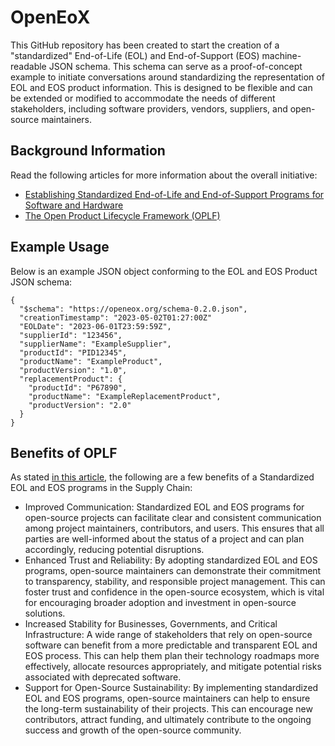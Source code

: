 # OpenEoX
This GitHub repository has been created to start the creation of a "standardized" End-of-Life (EOL) and End-of-Support (EOS) machine-readable JSON schema. This schema can serve as a proof-of-concept example to initiate conversations around standardizing the representation of EOL and EOS product information. This is designed to be flexible and can be extended or modified to accommodate the needs of different stakeholders, including software providers, vendors, suppliers, and open-source maintainers.

## Background Information
Read the following articles for more information about the overall initiative:
- [Establishing Standardized End-of-Life and End-of-Support Programs for Software and Hardware](https://becomingahacker.org/establishing-standardized-end-of-life-and-end-of-support-programs-for-software-and-hardware-e3e231898e02)
- [The Open Product Lifecycle Framework (OPLF)](https://becomingahacker.org/the-open-product-lifecycle-framework-oplf-5462eba91084)

## Example Usage
Below is an example JSON object conforming to the EOL and EOS Product JSON schema:
```
{
  "$schema": "https://openeox.org/schema-0.2.0.json",
  "creationTimestamp": "2023-05-02T01:27:00Z"
  "EOLDate": "2023-06-01T23:59:59Z",
  "supplierId": "123456",
  "supplierName": "ExampleSupplier",
  "productId": "PID12345",
  "productName": "ExampleProduct",
  "productVersion": "1.0",
  "replacementProduct": {
    "productId": "P67890",
    "productName": "ExampleReplacementProduct",
    "productVersion": "2.0"
  }
}

```

## Benefits of OPLF
As stated [in this article](https://becomingahacker.org/establishing-standardized-end-of-life-and-end-of-support-programs-for-software-and-hardware-e3e231898e02), the following are a few benefits of a Standardized EOL and EOS programs in the Supply Chain:

- Improved Communication: Standardized EOL and EOS programs for open-source projects can facilitate clear and consistent communication among project maintainers, contributors, and users. This ensures that all parties are well-informed about the status of a project and can plan accordingly, reducing potential disruptions.
- Enhanced Trust and Reliability: By adopting standardized EOL and EOS programs, open-source maintainers can demonstrate their commitment to transparency, stability, and responsible project management. This can foster trust and confidence in the open-source ecosystem, which is vital for encouraging broader adoption and investment in open-source solutions.
- Increased Stability for Businesses, Governments, and Critical Infrastructure: A wide range of stakeholders that rely on open-source software can benefit from a more predictable and transparent EOL and EOS process. This can help them plan their technology roadmaps more effectively, allocate resources appropriately, and mitigate potential risks associated with deprecated software.
- Support for Open-Source Sustainability: By implementing standardized EOL and EOS programs, open-source maintainers can help to ensure the long-term sustainability of their projects. This can encourage new contributors, attract funding, and ultimately contribute to the ongoing success and growth of the open-source community.

